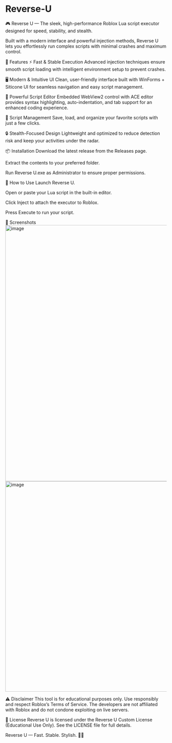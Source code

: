 # Reverse-U 

🎮 Reverse U — The sleek, high-performance Roblox Lua script executor designed for speed, stability, and stealth.

Built with a modern interface and powerful injection methods, Reverse U lets you effortlessly run complex scripts with minimal crashes and maximum control.

🚀 Features
⚡ Fast & Stable Execution
Advanced injection techniques ensure smooth script loading with intelligent environment setup to prevent crashes.

🖥️ Modern & Intuitive UI
Clean, user-friendly interface built with WinForms + Siticone UI for seamless navigation and easy script management.

📝 Powerful Script Editor
Embedded WebView2 control with ACE editor provides syntax highlighting, auto-indentation, and tab support for an enhanced coding experience.

📂 Script Management
Save, load, and organize your favorite scripts with just a few clicks.

🔒 Stealth-Focused Design
Lightweight and optimized to reduce detection risk and keep your activities under the radar.

📦 Installation
Download the latest release from the Releases page.

Extract the contents to your preferred folder.

Run Reverse U.exe as Administrator to ensure proper permissions.

📜 How to Use
Launch Reverse U.

Open or paste your Lua script in the built-in editor.

Click Inject to attach the executor to Roblox.

Press Execute to run your script.

🎨 Screenshots
<img width="1493" height="800" alt="image" src="https://github.com/user-attachments/assets/c6223aa1-5c33-4693-bbe4-06a6854c69cd" />
<img width="1335" height="657" alt="image" src="https://github.com/user-attachments/assets/b895d8a3-ee80-4218-adfb-5ed86b32ab03" />



⚠️ Disclaimer
This tool is for educational purposes only. Use responsibly and respect Roblox’s Terms of Service. The developers are not affiliated with Roblox and do not condone exploiting on live servers.

📄 License
Reverse U is licensed under the Reverse U Custom License (Educational Use Only).
See the LICENSE file for full details.

Reverse U — Fast. Stable. Stylish. 🚀✨
